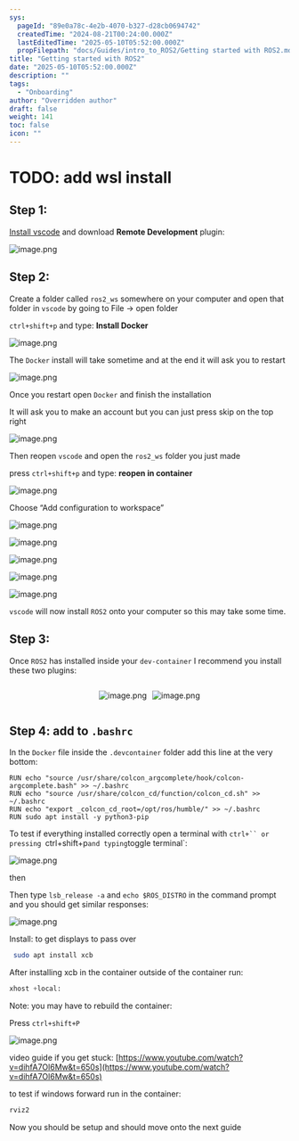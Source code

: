 ```yaml
---
sys:
  pageId: "89e0a78c-4e2b-4070-b327-d28cb0694742"
  createdTime: "2024-08-21T00:24:00.000Z"
  lastEditedTime: "2025-05-10T05:52:00.000Z"
  propFilepath: "docs/Guides/intro_to_ROS2/Getting started with ROS2.md"
title: "Getting started with ROS2"
date: "2025-05-10T05:52:00.000Z"
description: ""
tags:
  - "Onboarding"
author: "Overridden author"
draft: false
weight: 141
toc: false
icon: ""
---
```


# TODO: add wsl install

## Step 1:

[Install vscode](https://code.visualstudio.com/download) and download **Remote Development** plugin:

![image.png](https://prod-files-secure.s3.us-west-2.amazonaws.com/d518164a-d88e-44d1-a4ee-3adb3bd8bce0/efb52993-1881-4a40-b95e-6f020334f022/image.png?X-Amz-Algorithm=AWS4-HMAC-SHA256&X-Amz-Content-Sha256=UNSIGNED-PAYLOAD&X-Amz-Credential=ASIAZI2LB4665HDGWTWA%2F20250719%2Fus-west-2%2Fs3%2Faws4_request&X-Amz-Date=20250719T121508Z&X-Amz-Expires=3600&X-Amz-Security-Token=IQoJb3JpZ2luX2VjEIv%2F%2F%2F%2F%2F%2F%2F%2F%2F%2FwEaCXVzLXdlc3QtMiJGMEQCICQL%2FJuBT2Rf6SVMl0IkFJ05ZHOj7fwyrvQd%2F7JgcdPOAiBicgzsaX2vI4JnPbNgpCndLGzrsVQ2q%2BUBqwlnSsxhtyqIBAik%2F%2F%2F%2F%2F%2F%2F%2F%2F%2F8BEAAaDDYzNzQyMzE4MzgwNSIMQLCLoFNAyhYsrfsrKtwD1M4WG8szhPzBdQF%2FHEorbWo3f3I5iW5GD2wSvAcuH%2FWkcdJbyzxtFy9bgmgLZCnoTfcmrANQNa6p3ITAZQ8y%2BBeeT%2BCRP09GiOiD5vFp8zouHmIgJqQtCk5Y%2B4EWSuMoed8zY%2B9bV00bkBO9IPbA%2B8X%2FLb8srpGkp81D31HinWzbbMInDJxQ5dAtWZvt0rkP0HXCPAkv2q9QkKt84fh6gtWS676VyGL4wCil8YqnfyczWzyslpzrZlq2dXHiiPt5m0ZAn4VNRiaOoiimesz3v%2BsCRb3uKgF6Wjq%2Brgl41eEKPssdgJ1M0pHGwhQSqekaYRJ0kIqayTAgKl3hsEblFqsRzMOLrXq0Y5BYG4SZyj%2BJeIDS7J1N%2FMdYHG%2FfiOnhZDckyHG%2BvhS6SDh6gfOILoKB5LysTdCDVQ8GHccg80%2BmuEq1Dgkj0AxhCboEqVt%2FXoY%2By7jyx4q9zvvbZ9jfjOJiaQ3DbdhdbY4VOjnU0hlfNdP4ZYfknWO%2BfLGN5L%2Bg9ZCVe8BFe3LwBLYMSrl4H%2Fq98YYlqeMnWbRWVVRT21n1vmKKxTejHofTg9feUB2i8KWd%2FtksPktashyOm1pSuhB0iQUZhf1aq5Dw0Yobs8bV6ixyoG0J%2BBsii9ww4%2BrtwwY6pgHN%2BXJeAd1M24v%2FR%2F37zF8DJxDftqBQ8Tmb9mFuRclucPGDZce7sqKkqKZY%2BPy%2BhjdcWvy9DwTlgvRBLHPvLJZHlAGQqNdjEulKRS3MO2SzbByv0qMx0XXGOU0QbO4tgfZTBA2GRzoIuUYE9jicrHxpaoT7NoiWIZS3TMPVx4Q5izWPMFFWs332%2BsCvQA%2Bj7al7lNNkSfIbkHKiZhtHFu8OMZ%2FUePiL&X-Amz-Signature=04960148bd4b847e364bdaa5fcfe542bd18a3d64372a81c59de8fd7ca3ad7b05&X-Amz-SignedHeaders=host&x-amz-checksum-mode=ENABLED&x-id=GetObject)

## Step 2:

Create a folder called `ros2_ws` somewhere on your computer and open that folder in `vscode` by going to File → open folder 

`ctrl+shift+p` and type: **Install Docker**

![image.png](https://prod-files-secure.s3.us-west-2.amazonaws.com/d518164a-d88e-44d1-a4ee-3adb3bd8bce0/2269dc0e-1cd5-47ff-bceb-c04ad9b2eab0/image.png?X-Amz-Algorithm=AWS4-HMAC-SHA256&X-Amz-Content-Sha256=UNSIGNED-PAYLOAD&X-Amz-Credential=ASIAZI2LB4665HDGWTWA%2F20250719%2Fus-west-2%2Fs3%2Faws4_request&X-Amz-Date=20250719T121507Z&X-Amz-Expires=3600&X-Amz-Security-Token=IQoJb3JpZ2luX2VjEIv%2F%2F%2F%2F%2F%2F%2F%2F%2F%2FwEaCXVzLXdlc3QtMiJGMEQCICQL%2FJuBT2Rf6SVMl0IkFJ05ZHOj7fwyrvQd%2F7JgcdPOAiBicgzsaX2vI4JnPbNgpCndLGzrsVQ2q%2BUBqwlnSsxhtyqIBAik%2F%2F%2F%2F%2F%2F%2F%2F%2F%2F8BEAAaDDYzNzQyMzE4MzgwNSIMQLCLoFNAyhYsrfsrKtwD1M4WG8szhPzBdQF%2FHEorbWo3f3I5iW5GD2wSvAcuH%2FWkcdJbyzxtFy9bgmgLZCnoTfcmrANQNa6p3ITAZQ8y%2BBeeT%2BCRP09GiOiD5vFp8zouHmIgJqQtCk5Y%2B4EWSuMoed8zY%2B9bV00bkBO9IPbA%2B8X%2FLb8srpGkp81D31HinWzbbMInDJxQ5dAtWZvt0rkP0HXCPAkv2q9QkKt84fh6gtWS676VyGL4wCil8YqnfyczWzyslpzrZlq2dXHiiPt5m0ZAn4VNRiaOoiimesz3v%2BsCRb3uKgF6Wjq%2Brgl41eEKPssdgJ1M0pHGwhQSqekaYRJ0kIqayTAgKl3hsEblFqsRzMOLrXq0Y5BYG4SZyj%2BJeIDS7J1N%2FMdYHG%2FfiOnhZDckyHG%2BvhS6SDh6gfOILoKB5LysTdCDVQ8GHccg80%2BmuEq1Dgkj0AxhCboEqVt%2FXoY%2By7jyx4q9zvvbZ9jfjOJiaQ3DbdhdbY4VOjnU0hlfNdP4ZYfknWO%2BfLGN5L%2Bg9ZCVe8BFe3LwBLYMSrl4H%2Fq98YYlqeMnWbRWVVRT21n1vmKKxTejHofTg9feUB2i8KWd%2FtksPktashyOm1pSuhB0iQUZhf1aq5Dw0Yobs8bV6ixyoG0J%2BBsii9ww4%2BrtwwY6pgHN%2BXJeAd1M24v%2FR%2F37zF8DJxDftqBQ8Tmb9mFuRclucPGDZce7sqKkqKZY%2BPy%2BhjdcWvy9DwTlgvRBLHPvLJZHlAGQqNdjEulKRS3MO2SzbByv0qMx0XXGOU0QbO4tgfZTBA2GRzoIuUYE9jicrHxpaoT7NoiWIZS3TMPVx4Q5izWPMFFWs332%2BsCvQA%2Bj7al7lNNkSfIbkHKiZhtHFu8OMZ%2FUePiL&X-Amz-Signature=f48f759b42ea0083cd758e5f46a1f1c41ab26566d992076ecea8accc3024f549&X-Amz-SignedHeaders=host&x-amz-checksum-mode=ENABLED&x-id=GetObject)

The `Docker` install will take sometime and at the end it will ask you to restart

![image.png](https://prod-files-secure.s3.us-west-2.amazonaws.com/d518164a-d88e-44d1-a4ee-3adb3bd8bce0/ed233f78-be33-4b1f-b89c-9c346c0e961e/image.png?X-Amz-Algorithm=AWS4-HMAC-SHA256&X-Amz-Content-Sha256=UNSIGNED-PAYLOAD&X-Amz-Credential=ASIAZI2LB4665HDGWTWA%2F20250719%2Fus-west-2%2Fs3%2Faws4_request&X-Amz-Date=20250719T121507Z&X-Amz-Expires=3600&X-Amz-Security-Token=IQoJb3JpZ2luX2VjEIv%2F%2F%2F%2F%2F%2F%2F%2F%2F%2FwEaCXVzLXdlc3QtMiJGMEQCICQL%2FJuBT2Rf6SVMl0IkFJ05ZHOj7fwyrvQd%2F7JgcdPOAiBicgzsaX2vI4JnPbNgpCndLGzrsVQ2q%2BUBqwlnSsxhtyqIBAik%2F%2F%2F%2F%2F%2F%2F%2F%2F%2F8BEAAaDDYzNzQyMzE4MzgwNSIMQLCLoFNAyhYsrfsrKtwD1M4WG8szhPzBdQF%2FHEorbWo3f3I5iW5GD2wSvAcuH%2FWkcdJbyzxtFy9bgmgLZCnoTfcmrANQNa6p3ITAZQ8y%2BBeeT%2BCRP09GiOiD5vFp8zouHmIgJqQtCk5Y%2B4EWSuMoed8zY%2B9bV00bkBO9IPbA%2B8X%2FLb8srpGkp81D31HinWzbbMInDJxQ5dAtWZvt0rkP0HXCPAkv2q9QkKt84fh6gtWS676VyGL4wCil8YqnfyczWzyslpzrZlq2dXHiiPt5m0ZAn4VNRiaOoiimesz3v%2BsCRb3uKgF6Wjq%2Brgl41eEKPssdgJ1M0pHGwhQSqekaYRJ0kIqayTAgKl3hsEblFqsRzMOLrXq0Y5BYG4SZyj%2BJeIDS7J1N%2FMdYHG%2FfiOnhZDckyHG%2BvhS6SDh6gfOILoKB5LysTdCDVQ8GHccg80%2BmuEq1Dgkj0AxhCboEqVt%2FXoY%2By7jyx4q9zvvbZ9jfjOJiaQ3DbdhdbY4VOjnU0hlfNdP4ZYfknWO%2BfLGN5L%2Bg9ZCVe8BFe3LwBLYMSrl4H%2Fq98YYlqeMnWbRWVVRT21n1vmKKxTejHofTg9feUB2i8KWd%2FtksPktashyOm1pSuhB0iQUZhf1aq5Dw0Yobs8bV6ixyoG0J%2BBsii9ww4%2BrtwwY6pgHN%2BXJeAd1M24v%2FR%2F37zF8DJxDftqBQ8Tmb9mFuRclucPGDZce7sqKkqKZY%2BPy%2BhjdcWvy9DwTlgvRBLHPvLJZHlAGQqNdjEulKRS3MO2SzbByv0qMx0XXGOU0QbO4tgfZTBA2GRzoIuUYE9jicrHxpaoT7NoiWIZS3TMPVx4Q5izWPMFFWs332%2BsCvQA%2Bj7al7lNNkSfIbkHKiZhtHFu8OMZ%2FUePiL&X-Amz-Signature=b2551824b0af4a5939db6d0fb0d8da39e4f3b7ea5a5608141bf5e7afc08738df&X-Amz-SignedHeaders=host&x-amz-checksum-mode=ENABLED&x-id=GetObject)

Once you restart open `Docker` and finish the installation

It will ask you to make an account but you can just press skip on the top right

![image.png](https://prod-files-secure.s3.us-west-2.amazonaws.com/d518164a-d88e-44d1-a4ee-3adb3bd8bce0/21010ad9-1659-4fd9-9f59-9932a09b2a3d/image.png?X-Amz-Algorithm=AWS4-HMAC-SHA256&X-Amz-Content-Sha256=UNSIGNED-PAYLOAD&X-Amz-Credential=ASIAZI2LB4665HDGWTWA%2F20250719%2Fus-west-2%2Fs3%2Faws4_request&X-Amz-Date=20250719T121507Z&X-Amz-Expires=3600&X-Amz-Security-Token=IQoJb3JpZ2luX2VjEIv%2F%2F%2F%2F%2F%2F%2F%2F%2F%2FwEaCXVzLXdlc3QtMiJGMEQCICQL%2FJuBT2Rf6SVMl0IkFJ05ZHOj7fwyrvQd%2F7JgcdPOAiBicgzsaX2vI4JnPbNgpCndLGzrsVQ2q%2BUBqwlnSsxhtyqIBAik%2F%2F%2F%2F%2F%2F%2F%2F%2F%2F8BEAAaDDYzNzQyMzE4MzgwNSIMQLCLoFNAyhYsrfsrKtwD1M4WG8szhPzBdQF%2FHEorbWo3f3I5iW5GD2wSvAcuH%2FWkcdJbyzxtFy9bgmgLZCnoTfcmrANQNa6p3ITAZQ8y%2BBeeT%2BCRP09GiOiD5vFp8zouHmIgJqQtCk5Y%2B4EWSuMoed8zY%2B9bV00bkBO9IPbA%2B8X%2FLb8srpGkp81D31HinWzbbMInDJxQ5dAtWZvt0rkP0HXCPAkv2q9QkKt84fh6gtWS676VyGL4wCil8YqnfyczWzyslpzrZlq2dXHiiPt5m0ZAn4VNRiaOoiimesz3v%2BsCRb3uKgF6Wjq%2Brgl41eEKPssdgJ1M0pHGwhQSqekaYRJ0kIqayTAgKl3hsEblFqsRzMOLrXq0Y5BYG4SZyj%2BJeIDS7J1N%2FMdYHG%2FfiOnhZDckyHG%2BvhS6SDh6gfOILoKB5LysTdCDVQ8GHccg80%2BmuEq1Dgkj0AxhCboEqVt%2FXoY%2By7jyx4q9zvvbZ9jfjOJiaQ3DbdhdbY4VOjnU0hlfNdP4ZYfknWO%2BfLGN5L%2Bg9ZCVe8BFe3LwBLYMSrl4H%2Fq98YYlqeMnWbRWVVRT21n1vmKKxTejHofTg9feUB2i8KWd%2FtksPktashyOm1pSuhB0iQUZhf1aq5Dw0Yobs8bV6ixyoG0J%2BBsii9ww4%2BrtwwY6pgHN%2BXJeAd1M24v%2FR%2F37zF8DJxDftqBQ8Tmb9mFuRclucPGDZce7sqKkqKZY%2BPy%2BhjdcWvy9DwTlgvRBLHPvLJZHlAGQqNdjEulKRS3MO2SzbByv0qMx0XXGOU0QbO4tgfZTBA2GRzoIuUYE9jicrHxpaoT7NoiWIZS3TMPVx4Q5izWPMFFWs332%2BsCvQA%2Bj7al7lNNkSfIbkHKiZhtHFu8OMZ%2FUePiL&X-Amz-Signature=06785db1f78ab56aff5c40d0f22b033a7fb0c882d937b2847fbee0b7a97cab8e&X-Amz-SignedHeaders=host&x-amz-checksum-mode=ENABLED&x-id=GetObject)

Then reopen `vscode` and open the `ros2_ws` folder you just made

press `ctrl+shift+p` and type: **reopen in container**

![image.png](https://prod-files-secure.s3.us-west-2.amazonaws.com/d518164a-d88e-44d1-a4ee-3adb3bd8bce0/4e93b8c2-41ad-488c-8095-c74205196118/image.png?X-Amz-Algorithm=AWS4-HMAC-SHA256&X-Amz-Content-Sha256=UNSIGNED-PAYLOAD&X-Amz-Credential=ASIAZI2LB4665HDGWTWA%2F20250719%2Fus-west-2%2Fs3%2Faws4_request&X-Amz-Date=20250719T121507Z&X-Amz-Expires=3600&X-Amz-Security-Token=IQoJb3JpZ2luX2VjEIv%2F%2F%2F%2F%2F%2F%2F%2F%2F%2FwEaCXVzLXdlc3QtMiJGMEQCICQL%2FJuBT2Rf6SVMl0IkFJ05ZHOj7fwyrvQd%2F7JgcdPOAiBicgzsaX2vI4JnPbNgpCndLGzrsVQ2q%2BUBqwlnSsxhtyqIBAik%2F%2F%2F%2F%2F%2F%2F%2F%2F%2F8BEAAaDDYzNzQyMzE4MzgwNSIMQLCLoFNAyhYsrfsrKtwD1M4WG8szhPzBdQF%2FHEorbWo3f3I5iW5GD2wSvAcuH%2FWkcdJbyzxtFy9bgmgLZCnoTfcmrANQNa6p3ITAZQ8y%2BBeeT%2BCRP09GiOiD5vFp8zouHmIgJqQtCk5Y%2B4EWSuMoed8zY%2B9bV00bkBO9IPbA%2B8X%2FLb8srpGkp81D31HinWzbbMInDJxQ5dAtWZvt0rkP0HXCPAkv2q9QkKt84fh6gtWS676VyGL4wCil8YqnfyczWzyslpzrZlq2dXHiiPt5m0ZAn4VNRiaOoiimesz3v%2BsCRb3uKgF6Wjq%2Brgl41eEKPssdgJ1M0pHGwhQSqekaYRJ0kIqayTAgKl3hsEblFqsRzMOLrXq0Y5BYG4SZyj%2BJeIDS7J1N%2FMdYHG%2FfiOnhZDckyHG%2BvhS6SDh6gfOILoKB5LysTdCDVQ8GHccg80%2BmuEq1Dgkj0AxhCboEqVt%2FXoY%2By7jyx4q9zvvbZ9jfjOJiaQ3DbdhdbY4VOjnU0hlfNdP4ZYfknWO%2BfLGN5L%2Bg9ZCVe8BFe3LwBLYMSrl4H%2Fq98YYlqeMnWbRWVVRT21n1vmKKxTejHofTg9feUB2i8KWd%2FtksPktashyOm1pSuhB0iQUZhf1aq5Dw0Yobs8bV6ixyoG0J%2BBsii9ww4%2BrtwwY6pgHN%2BXJeAd1M24v%2FR%2F37zF8DJxDftqBQ8Tmb9mFuRclucPGDZce7sqKkqKZY%2BPy%2BhjdcWvy9DwTlgvRBLHPvLJZHlAGQqNdjEulKRS3MO2SzbByv0qMx0XXGOU0QbO4tgfZTBA2GRzoIuUYE9jicrHxpaoT7NoiWIZS3TMPVx4Q5izWPMFFWs332%2BsCvQA%2Bj7al7lNNkSfIbkHKiZhtHFu8OMZ%2FUePiL&X-Amz-Signature=8191d45362840c80c27343073ec166cff1694380f10d3a8273123ae51aea57a5&X-Amz-SignedHeaders=host&x-amz-checksum-mode=ENABLED&x-id=GetObject)

Choose “Add configuration to workspace”

![image.png](https://prod-files-secure.s3.us-west-2.amazonaws.com/d518164a-d88e-44d1-a4ee-3adb3bd8bce0/9560b282-5060-4989-ba37-97e7b2c22476/image.png?X-Amz-Algorithm=AWS4-HMAC-SHA256&X-Amz-Content-Sha256=UNSIGNED-PAYLOAD&X-Amz-Credential=ASIAZI2LB4665HDGWTWA%2F20250719%2Fus-west-2%2Fs3%2Faws4_request&X-Amz-Date=20250719T121507Z&X-Amz-Expires=3600&X-Amz-Security-Token=IQoJb3JpZ2luX2VjEIv%2F%2F%2F%2F%2F%2F%2F%2F%2F%2FwEaCXVzLXdlc3QtMiJGMEQCICQL%2FJuBT2Rf6SVMl0IkFJ05ZHOj7fwyrvQd%2F7JgcdPOAiBicgzsaX2vI4JnPbNgpCndLGzrsVQ2q%2BUBqwlnSsxhtyqIBAik%2F%2F%2F%2F%2F%2F%2F%2F%2F%2F8BEAAaDDYzNzQyMzE4MzgwNSIMQLCLoFNAyhYsrfsrKtwD1M4WG8szhPzBdQF%2FHEorbWo3f3I5iW5GD2wSvAcuH%2FWkcdJbyzxtFy9bgmgLZCnoTfcmrANQNa6p3ITAZQ8y%2BBeeT%2BCRP09GiOiD5vFp8zouHmIgJqQtCk5Y%2B4EWSuMoed8zY%2B9bV00bkBO9IPbA%2B8X%2FLb8srpGkp81D31HinWzbbMInDJxQ5dAtWZvt0rkP0HXCPAkv2q9QkKt84fh6gtWS676VyGL4wCil8YqnfyczWzyslpzrZlq2dXHiiPt5m0ZAn4VNRiaOoiimesz3v%2BsCRb3uKgF6Wjq%2Brgl41eEKPssdgJ1M0pHGwhQSqekaYRJ0kIqayTAgKl3hsEblFqsRzMOLrXq0Y5BYG4SZyj%2BJeIDS7J1N%2FMdYHG%2FfiOnhZDckyHG%2BvhS6SDh6gfOILoKB5LysTdCDVQ8GHccg80%2BmuEq1Dgkj0AxhCboEqVt%2FXoY%2By7jyx4q9zvvbZ9jfjOJiaQ3DbdhdbY4VOjnU0hlfNdP4ZYfknWO%2BfLGN5L%2Bg9ZCVe8BFe3LwBLYMSrl4H%2Fq98YYlqeMnWbRWVVRT21n1vmKKxTejHofTg9feUB2i8KWd%2FtksPktashyOm1pSuhB0iQUZhf1aq5Dw0Yobs8bV6ixyoG0J%2BBsii9ww4%2BrtwwY6pgHN%2BXJeAd1M24v%2FR%2F37zF8DJxDftqBQ8Tmb9mFuRclucPGDZce7sqKkqKZY%2BPy%2BhjdcWvy9DwTlgvRBLHPvLJZHlAGQqNdjEulKRS3MO2SzbByv0qMx0XXGOU0QbO4tgfZTBA2GRzoIuUYE9jicrHxpaoT7NoiWIZS3TMPVx4Q5izWPMFFWs332%2BsCvQA%2Bj7al7lNNkSfIbkHKiZhtHFu8OMZ%2FUePiL&X-Amz-Signature=98b235ababf8d9a28c6da5df48a28fbea9e7d9aceb94784f3871a42746e15eaf&X-Amz-SignedHeaders=host&x-amz-checksum-mode=ENABLED&x-id=GetObject)

![image.png](https://prod-files-secure.s3.us-west-2.amazonaws.com/d518164a-d88e-44d1-a4ee-3adb3bd8bce0/2ee63f81-886b-48e8-a553-dc6e5eac99e4/image.png?X-Amz-Algorithm=AWS4-HMAC-SHA256&X-Amz-Content-Sha256=UNSIGNED-PAYLOAD&X-Amz-Credential=ASIAZI2LB4665HDGWTWA%2F20250719%2Fus-west-2%2Fs3%2Faws4_request&X-Amz-Date=20250719T121508Z&X-Amz-Expires=3600&X-Amz-Security-Token=IQoJb3JpZ2luX2VjEIv%2F%2F%2F%2F%2F%2F%2F%2F%2F%2FwEaCXVzLXdlc3QtMiJGMEQCICQL%2FJuBT2Rf6SVMl0IkFJ05ZHOj7fwyrvQd%2F7JgcdPOAiBicgzsaX2vI4JnPbNgpCndLGzrsVQ2q%2BUBqwlnSsxhtyqIBAik%2F%2F%2F%2F%2F%2F%2F%2F%2F%2F8BEAAaDDYzNzQyMzE4MzgwNSIMQLCLoFNAyhYsrfsrKtwD1M4WG8szhPzBdQF%2FHEorbWo3f3I5iW5GD2wSvAcuH%2FWkcdJbyzxtFy9bgmgLZCnoTfcmrANQNa6p3ITAZQ8y%2BBeeT%2BCRP09GiOiD5vFp8zouHmIgJqQtCk5Y%2B4EWSuMoed8zY%2B9bV00bkBO9IPbA%2B8X%2FLb8srpGkp81D31HinWzbbMInDJxQ5dAtWZvt0rkP0HXCPAkv2q9QkKt84fh6gtWS676VyGL4wCil8YqnfyczWzyslpzrZlq2dXHiiPt5m0ZAn4VNRiaOoiimesz3v%2BsCRb3uKgF6Wjq%2Brgl41eEKPssdgJ1M0pHGwhQSqekaYRJ0kIqayTAgKl3hsEblFqsRzMOLrXq0Y5BYG4SZyj%2BJeIDS7J1N%2FMdYHG%2FfiOnhZDckyHG%2BvhS6SDh6gfOILoKB5LysTdCDVQ8GHccg80%2BmuEq1Dgkj0AxhCboEqVt%2FXoY%2By7jyx4q9zvvbZ9jfjOJiaQ3DbdhdbY4VOjnU0hlfNdP4ZYfknWO%2BfLGN5L%2Bg9ZCVe8BFe3LwBLYMSrl4H%2Fq98YYlqeMnWbRWVVRT21n1vmKKxTejHofTg9feUB2i8KWd%2FtksPktashyOm1pSuhB0iQUZhf1aq5Dw0Yobs8bV6ixyoG0J%2BBsii9ww4%2BrtwwY6pgHN%2BXJeAd1M24v%2FR%2F37zF8DJxDftqBQ8Tmb9mFuRclucPGDZce7sqKkqKZY%2BPy%2BhjdcWvy9DwTlgvRBLHPvLJZHlAGQqNdjEulKRS3MO2SzbByv0qMx0XXGOU0QbO4tgfZTBA2GRzoIuUYE9jicrHxpaoT7NoiWIZS3TMPVx4Q5izWPMFFWs332%2BsCvQA%2Bj7al7lNNkSfIbkHKiZhtHFu8OMZ%2FUePiL&X-Amz-Signature=2b944da69cec4636bba2908b214e34c8a9f6fec57cc6e77314926b063ce4f745&X-Amz-SignedHeaders=host&x-amz-checksum-mode=ENABLED&x-id=GetObject)

![image.png](https://prod-files-secure.s3.us-west-2.amazonaws.com/d518164a-d88e-44d1-a4ee-3adb3bd8bce0/ae1580b2-b048-407e-aed9-b584224a7a04/image.png?X-Amz-Algorithm=AWS4-HMAC-SHA256&X-Amz-Content-Sha256=UNSIGNED-PAYLOAD&X-Amz-Credential=ASIAZI2LB4665HDGWTWA%2F20250719%2Fus-west-2%2Fs3%2Faws4_request&X-Amz-Date=20250719T121507Z&X-Amz-Expires=3600&X-Amz-Security-Token=IQoJb3JpZ2luX2VjEIv%2F%2F%2F%2F%2F%2F%2F%2F%2F%2FwEaCXVzLXdlc3QtMiJGMEQCICQL%2FJuBT2Rf6SVMl0IkFJ05ZHOj7fwyrvQd%2F7JgcdPOAiBicgzsaX2vI4JnPbNgpCndLGzrsVQ2q%2BUBqwlnSsxhtyqIBAik%2F%2F%2F%2F%2F%2F%2F%2F%2F%2F8BEAAaDDYzNzQyMzE4MzgwNSIMQLCLoFNAyhYsrfsrKtwD1M4WG8szhPzBdQF%2FHEorbWo3f3I5iW5GD2wSvAcuH%2FWkcdJbyzxtFy9bgmgLZCnoTfcmrANQNa6p3ITAZQ8y%2BBeeT%2BCRP09GiOiD5vFp8zouHmIgJqQtCk5Y%2B4EWSuMoed8zY%2B9bV00bkBO9IPbA%2B8X%2FLb8srpGkp81D31HinWzbbMInDJxQ5dAtWZvt0rkP0HXCPAkv2q9QkKt84fh6gtWS676VyGL4wCil8YqnfyczWzyslpzrZlq2dXHiiPt5m0ZAn4VNRiaOoiimesz3v%2BsCRb3uKgF6Wjq%2Brgl41eEKPssdgJ1M0pHGwhQSqekaYRJ0kIqayTAgKl3hsEblFqsRzMOLrXq0Y5BYG4SZyj%2BJeIDS7J1N%2FMdYHG%2FfiOnhZDckyHG%2BvhS6SDh6gfOILoKB5LysTdCDVQ8GHccg80%2BmuEq1Dgkj0AxhCboEqVt%2FXoY%2By7jyx4q9zvvbZ9jfjOJiaQ3DbdhdbY4VOjnU0hlfNdP4ZYfknWO%2BfLGN5L%2Bg9ZCVe8BFe3LwBLYMSrl4H%2Fq98YYlqeMnWbRWVVRT21n1vmKKxTejHofTg9feUB2i8KWd%2FtksPktashyOm1pSuhB0iQUZhf1aq5Dw0Yobs8bV6ixyoG0J%2BBsii9ww4%2BrtwwY6pgHN%2BXJeAd1M24v%2FR%2F37zF8DJxDftqBQ8Tmb9mFuRclucPGDZce7sqKkqKZY%2BPy%2BhjdcWvy9DwTlgvRBLHPvLJZHlAGQqNdjEulKRS3MO2SzbByv0qMx0XXGOU0QbO4tgfZTBA2GRzoIuUYE9jicrHxpaoT7NoiWIZS3TMPVx4Q5izWPMFFWs332%2BsCvQA%2Bj7al7lNNkSfIbkHKiZhtHFu8OMZ%2FUePiL&X-Amz-Signature=417938a7b0bf5fbd92a8bead976db2d71a1aff7ed4e160eda32ed0e3ff966938&X-Amz-SignedHeaders=host&x-amz-checksum-mode=ENABLED&x-id=GetObject)

![image.png](https://prod-files-secure.s3.us-west-2.amazonaws.com/d518164a-d88e-44d1-a4ee-3adb3bd8bce0/53255b28-f75e-430f-b9e3-c0ac8577e42b/image.png?X-Amz-Algorithm=AWS4-HMAC-SHA256&X-Amz-Content-Sha256=UNSIGNED-PAYLOAD&X-Amz-Credential=ASIAZI2LB4665HDGWTWA%2F20250719%2Fus-west-2%2Fs3%2Faws4_request&X-Amz-Date=20250719T121507Z&X-Amz-Expires=3600&X-Amz-Security-Token=IQoJb3JpZ2luX2VjEIv%2F%2F%2F%2F%2F%2F%2F%2F%2F%2FwEaCXVzLXdlc3QtMiJGMEQCICQL%2FJuBT2Rf6SVMl0IkFJ05ZHOj7fwyrvQd%2F7JgcdPOAiBicgzsaX2vI4JnPbNgpCndLGzrsVQ2q%2BUBqwlnSsxhtyqIBAik%2F%2F%2F%2F%2F%2F%2F%2F%2F%2F8BEAAaDDYzNzQyMzE4MzgwNSIMQLCLoFNAyhYsrfsrKtwD1M4WG8szhPzBdQF%2FHEorbWo3f3I5iW5GD2wSvAcuH%2FWkcdJbyzxtFy9bgmgLZCnoTfcmrANQNa6p3ITAZQ8y%2BBeeT%2BCRP09GiOiD5vFp8zouHmIgJqQtCk5Y%2B4EWSuMoed8zY%2B9bV00bkBO9IPbA%2B8X%2FLb8srpGkp81D31HinWzbbMInDJxQ5dAtWZvt0rkP0HXCPAkv2q9QkKt84fh6gtWS676VyGL4wCil8YqnfyczWzyslpzrZlq2dXHiiPt5m0ZAn4VNRiaOoiimesz3v%2BsCRb3uKgF6Wjq%2Brgl41eEKPssdgJ1M0pHGwhQSqekaYRJ0kIqayTAgKl3hsEblFqsRzMOLrXq0Y5BYG4SZyj%2BJeIDS7J1N%2FMdYHG%2FfiOnhZDckyHG%2BvhS6SDh6gfOILoKB5LysTdCDVQ8GHccg80%2BmuEq1Dgkj0AxhCboEqVt%2FXoY%2By7jyx4q9zvvbZ9jfjOJiaQ3DbdhdbY4VOjnU0hlfNdP4ZYfknWO%2BfLGN5L%2Bg9ZCVe8BFe3LwBLYMSrl4H%2Fq98YYlqeMnWbRWVVRT21n1vmKKxTejHofTg9feUB2i8KWd%2FtksPktashyOm1pSuhB0iQUZhf1aq5Dw0Yobs8bV6ixyoG0J%2BBsii9ww4%2BrtwwY6pgHN%2BXJeAd1M24v%2FR%2F37zF8DJxDftqBQ8Tmb9mFuRclucPGDZce7sqKkqKZY%2BPy%2BhjdcWvy9DwTlgvRBLHPvLJZHlAGQqNdjEulKRS3MO2SzbByv0qMx0XXGOU0QbO4tgfZTBA2GRzoIuUYE9jicrHxpaoT7NoiWIZS3TMPVx4Q5izWPMFFWs332%2BsCvQA%2Bj7al7lNNkSfIbkHKiZhtHFu8OMZ%2FUePiL&X-Amz-Signature=0d10b4f14e51cc85b5923b09081d7553173e81cd6a854a6edc02df76966d61b3&X-Amz-SignedHeaders=host&x-amz-checksum-mode=ENABLED&x-id=GetObject)

![image.png](https://prod-files-secure.s3.us-west-2.amazonaws.com/d518164a-d88e-44d1-a4ee-3adb3bd8bce0/7c562767-5af9-4ffb-97d1-327bcdf4ee00/image.png?X-Amz-Algorithm=AWS4-HMAC-SHA256&X-Amz-Content-Sha256=UNSIGNED-PAYLOAD&X-Amz-Credential=ASIAZI2LB4665HDGWTWA%2F20250719%2Fus-west-2%2Fs3%2Faws4_request&X-Amz-Date=20250719T121507Z&X-Amz-Expires=3600&X-Amz-Security-Token=IQoJb3JpZ2luX2VjEIv%2F%2F%2F%2F%2F%2F%2F%2F%2F%2FwEaCXVzLXdlc3QtMiJGMEQCICQL%2FJuBT2Rf6SVMl0IkFJ05ZHOj7fwyrvQd%2F7JgcdPOAiBicgzsaX2vI4JnPbNgpCndLGzrsVQ2q%2BUBqwlnSsxhtyqIBAik%2F%2F%2F%2F%2F%2F%2F%2F%2F%2F8BEAAaDDYzNzQyMzE4MzgwNSIMQLCLoFNAyhYsrfsrKtwD1M4WG8szhPzBdQF%2FHEorbWo3f3I5iW5GD2wSvAcuH%2FWkcdJbyzxtFy9bgmgLZCnoTfcmrANQNa6p3ITAZQ8y%2BBeeT%2BCRP09GiOiD5vFp8zouHmIgJqQtCk5Y%2B4EWSuMoed8zY%2B9bV00bkBO9IPbA%2B8X%2FLb8srpGkp81D31HinWzbbMInDJxQ5dAtWZvt0rkP0HXCPAkv2q9QkKt84fh6gtWS676VyGL4wCil8YqnfyczWzyslpzrZlq2dXHiiPt5m0ZAn4VNRiaOoiimesz3v%2BsCRb3uKgF6Wjq%2Brgl41eEKPssdgJ1M0pHGwhQSqekaYRJ0kIqayTAgKl3hsEblFqsRzMOLrXq0Y5BYG4SZyj%2BJeIDS7J1N%2FMdYHG%2FfiOnhZDckyHG%2BvhS6SDh6gfOILoKB5LysTdCDVQ8GHccg80%2BmuEq1Dgkj0AxhCboEqVt%2FXoY%2By7jyx4q9zvvbZ9jfjOJiaQ3DbdhdbY4VOjnU0hlfNdP4ZYfknWO%2BfLGN5L%2Bg9ZCVe8BFe3LwBLYMSrl4H%2Fq98YYlqeMnWbRWVVRT21n1vmKKxTejHofTg9feUB2i8KWd%2FtksPktashyOm1pSuhB0iQUZhf1aq5Dw0Yobs8bV6ixyoG0J%2BBsii9ww4%2BrtwwY6pgHN%2BXJeAd1M24v%2FR%2F37zF8DJxDftqBQ8Tmb9mFuRclucPGDZce7sqKkqKZY%2BPy%2BhjdcWvy9DwTlgvRBLHPvLJZHlAGQqNdjEulKRS3MO2SzbByv0qMx0XXGOU0QbO4tgfZTBA2GRzoIuUYE9jicrHxpaoT7NoiWIZS3TMPVx4Q5izWPMFFWs332%2BsCvQA%2Bj7al7lNNkSfIbkHKiZhtHFu8OMZ%2FUePiL&X-Amz-Signature=66fc46bd1fe52ec58e62f301f2a0282226f97063d940157cee9b6c9fc25204a2&X-Amz-SignedHeaders=host&x-amz-checksum-mode=ENABLED&x-id=GetObject)

`vscode` will now install `ROS2` onto your computer so this may take some time.

## Step 3:

Once `ROS2` has installed inside your `dev-container` I recommend you install these two plugins:

<div style="display: flex;flex-direction: row; column-gap:10px; max-width: 630px;justify-content: center;">
<div>

![image.png](https://prod-files-secure.s3.us-west-2.amazonaws.com/d518164a-d88e-44d1-a4ee-3adb3bd8bce0/3fc3d550-5a54-4ba1-ba6b-faa01cdb7369/image.png?X-Amz-Algorithm=AWS4-HMAC-SHA256&X-Amz-Content-Sha256=UNSIGNED-PAYLOAD&X-Amz-Credential=ASIAZI2LB466YK6L6OKJ%2F20250719%2Fus-west-2%2Fs3%2Faws4_request&X-Amz-Date=20250719T121513Z&X-Amz-Expires=3600&X-Amz-Security-Token=IQoJb3JpZ2luX2VjEIv%2F%2F%2F%2F%2F%2F%2F%2F%2F%2FwEaCXVzLXdlc3QtMiJHMEUCIQCzHkwE7VimNGadsvmwOaUNSc2pTnEtIjtyiv239D47%2FAIgPK%2BJV9voGDHGmR9W2kRPiB4eBkBfnOPtmDTjF0XvniYqiAQIpP%2F%2F%2F%2F%2F%2F%2F%2F%2F%2FARAAGgw2Mzc0MjMxODM4MDUiDI7MLW10X1hOxAeEqircA%2BJx2NjubAveUs32r%2BA0JMIL1Qva5Qs7DNhnFMwb2TO0r16ypc4Bl0Dgd8ZjIFCKxE%2Brfvihvg4UUG7ml%2Br6nw8g47r8gCTLoj1J2prwbedhtJSKOeK7g2cd4IACBu8daLTJxdiNxKdhRANgjSr13R1QAuHFlr36B7oQIoGXajuEB0r6P6pxgHH27z7zbUdkyuyz2y3a%2FOkUQvZLTrEBzDSHkMYHztdUVBmU%2Fno8OMqgLnz%2BAqfz6A042%2FlUeprsMRy%2BqGJoDvVRM6Or%2B29Bbdx5NsXGgWJ7ml89Y4bUfsJ18gJ4W%2FViJU3bHRfAjlGg%2BPCqC%2B8SebBIU4xhf2xFxangHISTCiuEXP%2F463rd6c8lqmcGwd1Pp8xrHAAUAYDQFwvSUeCwkigBLA2xETbcouPymZe2kjtEjb7XQFFeFjTrSAG12vTSbkI1PhOZYHpwgcCb40n95GLG%2Fjih6LmNunKf9dceT%2FWzaiuvhKXsqXijuiB7LhDst6BuiO99BoBwcsjKFB7F8%2FYcLyAeP0mJzE34dOIdCBLxd3%2FEFsePF4OGsTTZuCC51DX3xuIHWkx5WF8itNz4v6amO9wOVKXO%2BS8VPJc7cjypW1hjIf2JgIFT1fOGEvfPe7FDvIeEMKLo7cMGOqUBD7DmMu3TybRjnTYC5KOUY3v%2BIApcPKhm9J4sTlCxdfzWP0FhYwQo25%2FIv1A86kavT3ILd396RJS3TYTp21EYN3QgN%2Fu%2FDBjZ6i5xWfYpmh7yIYBxK4n3wRkXBU%2FgrvLzeogJnu%2BUq9YhQ5kjT1uYxqtCWWbnJV2YDm%2FQ29%2FwbhcAeFp2fdkdDBoF1%2BplLIeM98IMZjz%2F2vFM38dQ8sqXVDpCJIfi&X-Amz-Signature=d2a09cab08fd015527f371a5c38d94812217629a5001bf1426e200f522336336&X-Amz-SignedHeaders=host&x-amz-checksum-mode=ENABLED&x-id=GetObject)

</div>
<div>

![image.png](https://prod-files-secure.s3.us-west-2.amazonaws.com/d518164a-d88e-44d1-a4ee-3adb3bd8bce0/d994cc66-13c2-4093-a5a3-f84cf4601a82/image.png?X-Amz-Algorithm=AWS4-HMAC-SHA256&X-Amz-Content-Sha256=UNSIGNED-PAYLOAD&X-Amz-Credential=ASIAZI2LB4667R66WGG7%2F20250719%2Fus-west-2%2Fs3%2Faws4_request&X-Amz-Date=20250719T121514Z&X-Amz-Expires=3600&X-Amz-Security-Token=IQoJb3JpZ2luX2VjEIv%2F%2F%2F%2F%2F%2F%2F%2F%2F%2FwEaCXVzLXdlc3QtMiJIMEYCIQD%2Bw78mwXNLqv1Aj4CRpx%2BRFrSHFGLeMR9esW7NYhsclgIhAMZlwg3JcpXG0IR4RoGbxIeZKmLsRSscO8yDSvcfGEawKogECKT%2F%2F%2F%2F%2F%2F%2F%2F%2F%2FwEQABoMNjM3NDIzMTgzODA1Igy4ki5kxbOJJoOadckq3AM0O9GhufyqMeGKwaZCvmGHJ5qb36RTR2WqLsntskCDHvb%2BKWH1jI6FGCXsEz%2FcQMFGLqFmaR%2B%2FLaBzoLO8AbU8q2v%2FFU9HL7u0FaItL2kEUKbwqKO0fRHqu8sWMiOCZWvv0FPmiuTRA0Up6wQiRHwIVWzByiuusu9OeK7qg53XZN5luMvc2Luh53ozMuAsP3M%2B2jKupqJJko1%2F%2BOziV1eU%2BOd30o3Ohf8qerpXbOIr8lqHe%2F4hP8EiqQWx0gXojIeYR6p4cNIR2R5JvUHMdThPXNz3s%2FHRsWpS5NVtM0MJLStSJM%2FZNMSZySPFbCFQ%2BE2P1mUW9Leoa9TodNDuv%2FoW4vqYrD7vUP1elZTUDoHIvSFzY53Z4ofD9RvDqpfe3Z6h89HL2Lz06zrGN0VSzQTVFw0R3icabi6d455ZJ7%2FhvX3BXEkuTtiNq7f%2FUcS7jrTp%2BIGhhruumms5WK%2BSxUoguyuaP5fFEGF1fBF7gF%2FPnMJrjaED3qEeMTvixJN%2F88ETDu5ogpXKcNCP4SFtq8QzKJdqkO7TS%2BBHHGSfjrvF4exwVXvtxUOEuukDNutxi2mDfIUWrsTA5hZ3uWRd8z2kBVyKQZUsLfMMudDGak5lfqLXtN4T%2FUqBg8s5XDC05%2B3DBjqkAVpHnkrduYMFX0gKn5634W%2FSymUUiJlBzEPBap56f4%2BfdAMzsyUarC%2BZG%2FTZECGlW6rrzNY%2BOkr7ukvWycOJ8oaOkX5JaCzO6X%2BSRLXZnEgnCiMan%2BtVxQAYSrhOFi2Z5j9t%2B8pWObaxeTC%2FAi%2BKAOqCUuRWBb3AZaVCb7b8uqMlgi7JGMbYygU7VEHs5QkMvdLj1BjFP2E5lZq%2FScdauyZwUgzN&X-Amz-Signature=b575adf8fb7c72ebb1eafa49b822cc21927828aecab8d48102a837f1308bac52&X-Amz-SignedHeaders=host&x-amz-checksum-mode=ENABLED&x-id=GetObject)

</div>
</div>

## Step 4: add to `.bashrc`

In the `Docker` file inside the `.devcontainer` folder add this line at the very bottom: 

```docker
RUN echo "source /usr/share/colcon_argcomplete/hook/colcon-argcomplete.bash" >> ~/.bashrc
RUN echo "source /usr/share/colcon_cd/function/colcon_cd.sh" >> ~/.bashrc
RUN echo "export _colcon_cd_root=/opt/ros/humble/" >> ~/.bashrc
RUN sudo apt install -y python3-pip 
```

To test if everything installed correctly open a terminal with `ctrl+`` or pressing `ctrl+shift+p` and typing `toggle terminal`:

![image.png](https://prod-files-secure.s3.us-west-2.amazonaws.com/d518164a-d88e-44d1-a4ee-3adb3bd8bce0/6a4943d8-b04e-4c02-9a58-775f3384d1a5/image.png?X-Amz-Algorithm=AWS4-HMAC-SHA256&X-Amz-Content-Sha256=UNSIGNED-PAYLOAD&X-Amz-Credential=ASIAZI2LB4665HDGWTWA%2F20250719%2Fus-west-2%2Fs3%2Faws4_request&X-Amz-Date=20250719T121508Z&X-Amz-Expires=3600&X-Amz-Security-Token=IQoJb3JpZ2luX2VjEIv%2F%2F%2F%2F%2F%2F%2F%2F%2F%2FwEaCXVzLXdlc3QtMiJGMEQCICQL%2FJuBT2Rf6SVMl0IkFJ05ZHOj7fwyrvQd%2F7JgcdPOAiBicgzsaX2vI4JnPbNgpCndLGzrsVQ2q%2BUBqwlnSsxhtyqIBAik%2F%2F%2F%2F%2F%2F%2F%2F%2F%2F8BEAAaDDYzNzQyMzE4MzgwNSIMQLCLoFNAyhYsrfsrKtwD1M4WG8szhPzBdQF%2FHEorbWo3f3I5iW5GD2wSvAcuH%2FWkcdJbyzxtFy9bgmgLZCnoTfcmrANQNa6p3ITAZQ8y%2BBeeT%2BCRP09GiOiD5vFp8zouHmIgJqQtCk5Y%2B4EWSuMoed8zY%2B9bV00bkBO9IPbA%2B8X%2FLb8srpGkp81D31HinWzbbMInDJxQ5dAtWZvt0rkP0HXCPAkv2q9QkKt84fh6gtWS676VyGL4wCil8YqnfyczWzyslpzrZlq2dXHiiPt5m0ZAn4VNRiaOoiimesz3v%2BsCRb3uKgF6Wjq%2Brgl41eEKPssdgJ1M0pHGwhQSqekaYRJ0kIqayTAgKl3hsEblFqsRzMOLrXq0Y5BYG4SZyj%2BJeIDS7J1N%2FMdYHG%2FfiOnhZDckyHG%2BvhS6SDh6gfOILoKB5LysTdCDVQ8GHccg80%2BmuEq1Dgkj0AxhCboEqVt%2FXoY%2By7jyx4q9zvvbZ9jfjOJiaQ3DbdhdbY4VOjnU0hlfNdP4ZYfknWO%2BfLGN5L%2Bg9ZCVe8BFe3LwBLYMSrl4H%2Fq98YYlqeMnWbRWVVRT21n1vmKKxTejHofTg9feUB2i8KWd%2FtksPktashyOm1pSuhB0iQUZhf1aq5Dw0Yobs8bV6ixyoG0J%2BBsii9ww4%2BrtwwY6pgHN%2BXJeAd1M24v%2FR%2F37zF8DJxDftqBQ8Tmb9mFuRclucPGDZce7sqKkqKZY%2BPy%2BhjdcWvy9DwTlgvRBLHPvLJZHlAGQqNdjEulKRS3MO2SzbByv0qMx0XXGOU0QbO4tgfZTBA2GRzoIuUYE9jicrHxpaoT7NoiWIZS3TMPVx4Q5izWPMFFWs332%2BsCvQA%2Bj7al7lNNkSfIbkHKiZhtHFu8OMZ%2FUePiL&X-Amz-Signature=fab8adf00c5a418e7272e8ee967e252b9465c9bdc03660b2de07ecece8c4caf8&X-Amz-SignedHeaders=host&x-amz-checksum-mode=ENABLED&x-id=GetObject)

then 

Then type `lsb_release -a` and `echo $ROS_DISTRO` in the command prompt and you should get similar responses:

![image.png](https://prod-files-secure.s3.us-west-2.amazonaws.com/d518164a-d88e-44d1-a4ee-3adb3bd8bce0/3e635dec-a805-4e85-8b9e-d000e5b71a4e/image.png?X-Amz-Algorithm=AWS4-HMAC-SHA256&X-Amz-Content-Sha256=UNSIGNED-PAYLOAD&X-Amz-Credential=ASIAZI2LB4665HDGWTWA%2F20250719%2Fus-west-2%2Fs3%2Faws4_request&X-Amz-Date=20250719T121508Z&X-Amz-Expires=3600&X-Amz-Security-Token=IQoJb3JpZ2luX2VjEIv%2F%2F%2F%2F%2F%2F%2F%2F%2F%2FwEaCXVzLXdlc3QtMiJGMEQCICQL%2FJuBT2Rf6SVMl0IkFJ05ZHOj7fwyrvQd%2F7JgcdPOAiBicgzsaX2vI4JnPbNgpCndLGzrsVQ2q%2BUBqwlnSsxhtyqIBAik%2F%2F%2F%2F%2F%2F%2F%2F%2F%2F8BEAAaDDYzNzQyMzE4MzgwNSIMQLCLoFNAyhYsrfsrKtwD1M4WG8szhPzBdQF%2FHEorbWo3f3I5iW5GD2wSvAcuH%2FWkcdJbyzxtFy9bgmgLZCnoTfcmrANQNa6p3ITAZQ8y%2BBeeT%2BCRP09GiOiD5vFp8zouHmIgJqQtCk5Y%2B4EWSuMoed8zY%2B9bV00bkBO9IPbA%2B8X%2FLb8srpGkp81D31HinWzbbMInDJxQ5dAtWZvt0rkP0HXCPAkv2q9QkKt84fh6gtWS676VyGL4wCil8YqnfyczWzyslpzrZlq2dXHiiPt5m0ZAn4VNRiaOoiimesz3v%2BsCRb3uKgF6Wjq%2Brgl41eEKPssdgJ1M0pHGwhQSqekaYRJ0kIqayTAgKl3hsEblFqsRzMOLrXq0Y5BYG4SZyj%2BJeIDS7J1N%2FMdYHG%2FfiOnhZDckyHG%2BvhS6SDh6gfOILoKB5LysTdCDVQ8GHccg80%2BmuEq1Dgkj0AxhCboEqVt%2FXoY%2By7jyx4q9zvvbZ9jfjOJiaQ3DbdhdbY4VOjnU0hlfNdP4ZYfknWO%2BfLGN5L%2Bg9ZCVe8BFe3LwBLYMSrl4H%2Fq98YYlqeMnWbRWVVRT21n1vmKKxTejHofTg9feUB2i8KWd%2FtksPktashyOm1pSuhB0iQUZhf1aq5Dw0Yobs8bV6ixyoG0J%2BBsii9ww4%2BrtwwY6pgHN%2BXJeAd1M24v%2FR%2F37zF8DJxDftqBQ8Tmb9mFuRclucPGDZce7sqKkqKZY%2BPy%2BhjdcWvy9DwTlgvRBLHPvLJZHlAGQqNdjEulKRS3MO2SzbByv0qMx0XXGOU0QbO4tgfZTBA2GRzoIuUYE9jicrHxpaoT7NoiWIZS3TMPVx4Q5izWPMFFWs332%2BsCvQA%2Bj7al7lNNkSfIbkHKiZhtHFu8OMZ%2FUePiL&X-Amz-Signature=986b1a38feb9c8aba54de43819f8060540305e3f6fcac4bbb685286f59c1c941&X-Amz-SignedHeaders=host&x-amz-checksum-mode=ENABLED&x-id=GetObject)

Install:  to get displays to pass over

```bash
 sudo apt install xcb
```

After installing xcb in the container outside of the container run:

```python
xhost +local:
```

Note: you may have to rebuild the container:

Press `ctrl+shift+P`

![image.png](https://prod-files-secure.s3.us-west-2.amazonaws.com/d518164a-d88e-44d1-a4ee-3adb3bd8bce0/6c2be660-2618-4c38-9c26-53554f7a0b7b/image.png?X-Amz-Algorithm=AWS4-HMAC-SHA256&X-Amz-Content-Sha256=UNSIGNED-PAYLOAD&X-Amz-Credential=ASIAZI2LB4665HDGWTWA%2F20250719%2Fus-west-2%2Fs3%2Faws4_request&X-Amz-Date=20250719T121508Z&X-Amz-Expires=3600&X-Amz-Security-Token=IQoJb3JpZ2luX2VjEIv%2F%2F%2F%2F%2F%2F%2F%2F%2F%2FwEaCXVzLXdlc3QtMiJGMEQCICQL%2FJuBT2Rf6SVMl0IkFJ05ZHOj7fwyrvQd%2F7JgcdPOAiBicgzsaX2vI4JnPbNgpCndLGzrsVQ2q%2BUBqwlnSsxhtyqIBAik%2F%2F%2F%2F%2F%2F%2F%2F%2F%2F8BEAAaDDYzNzQyMzE4MzgwNSIMQLCLoFNAyhYsrfsrKtwD1M4WG8szhPzBdQF%2FHEorbWo3f3I5iW5GD2wSvAcuH%2FWkcdJbyzxtFy9bgmgLZCnoTfcmrANQNa6p3ITAZQ8y%2BBeeT%2BCRP09GiOiD5vFp8zouHmIgJqQtCk5Y%2B4EWSuMoed8zY%2B9bV00bkBO9IPbA%2B8X%2FLb8srpGkp81D31HinWzbbMInDJxQ5dAtWZvt0rkP0HXCPAkv2q9QkKt84fh6gtWS676VyGL4wCil8YqnfyczWzyslpzrZlq2dXHiiPt5m0ZAn4VNRiaOoiimesz3v%2BsCRb3uKgF6Wjq%2Brgl41eEKPssdgJ1M0pHGwhQSqekaYRJ0kIqayTAgKl3hsEblFqsRzMOLrXq0Y5BYG4SZyj%2BJeIDS7J1N%2FMdYHG%2FfiOnhZDckyHG%2BvhS6SDh6gfOILoKB5LysTdCDVQ8GHccg80%2BmuEq1Dgkj0AxhCboEqVt%2FXoY%2By7jyx4q9zvvbZ9jfjOJiaQ3DbdhdbY4VOjnU0hlfNdP4ZYfknWO%2BfLGN5L%2Bg9ZCVe8BFe3LwBLYMSrl4H%2Fq98YYlqeMnWbRWVVRT21n1vmKKxTejHofTg9feUB2i8KWd%2FtksPktashyOm1pSuhB0iQUZhf1aq5Dw0Yobs8bV6ixyoG0J%2BBsii9ww4%2BrtwwY6pgHN%2BXJeAd1M24v%2FR%2F37zF8DJxDftqBQ8Tmb9mFuRclucPGDZce7sqKkqKZY%2BPy%2BhjdcWvy9DwTlgvRBLHPvLJZHlAGQqNdjEulKRS3MO2SzbByv0qMx0XXGOU0QbO4tgfZTBA2GRzoIuUYE9jicrHxpaoT7NoiWIZS3TMPVx4Q5izWPMFFWs332%2BsCvQA%2Bj7al7lNNkSfIbkHKiZhtHFu8OMZ%2FUePiL&X-Amz-Signature=dd1d7ab646677bf94f73cf630543c064a8ab8620283184d514a30ff688d7010b&X-Amz-SignedHeaders=host&x-amz-checksum-mode=ENABLED&x-id=GetObject)

video guide if you get stuck: [https://www.youtube.com/watch?v=dihfA7Ol6Mw&t=650s](https://www.youtube.com/watch?v=dihfA7Ol6Mw&t=650s)

to test if windows forward run in the container:

```bash
rviz2
```

Now you should be setup and should move onto the next guide 

